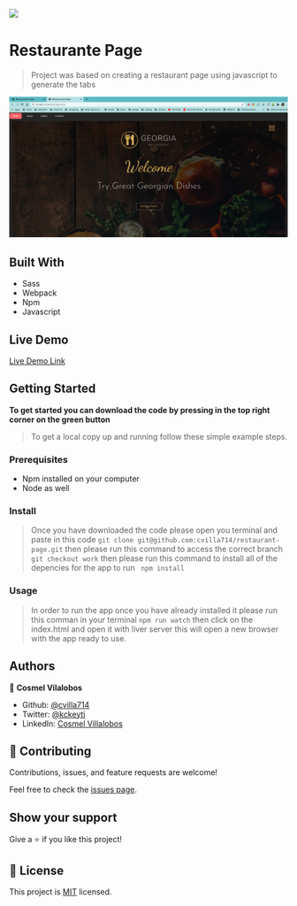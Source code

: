 ![](https://img.shields.io/badge/Microverse-blueviolet)

# Restaurante Page

> Project was based on creating a restaurant page using javascript to generate the tabs

![screenshot](./app_screenshot.png)

## Built With

- Sass
- Webpack
- Npm
- Javascript

## Live Demo

[Live Demo Link](https://livedemo.com)

## Getting Started

**To get started you can download the code by pressing in the top right corner on the green button**

> To get a local copy up and running follow these simple example steps.

### Prerequisites

- Npm installed on your computer
- Node as well

### Install

> Once you have downloaded the code please open you terminal and paste in this code
> `git clone git@github.com:cvilla714/restaurant-page.git`
> then please run this command to access the correct branch `git checkout work`
> then please run this command to install all of the depencies for the app to run ` npm install`

### Usage

> In order to run the app once you have already installed it please run this comman in your terminal
> `npm run watch`
> then click on the index.html and open it with liver server
> this will open a new browser with the app ready to use.

## Authors

👤 **Cosmel Vilalobos**

- Github: [@cvilla714](https://github.com/cvilla714)
- Twitter: [@kckeyti](https://twitter.com/kckeyti)
- LinkedIn: [Cosmel Villalobos](https://www.linkedin.com/in/cosvilla/)

## 🤝 Contributing

Contributions, issues, and feature requests are welcome!

Feel free to check the [issues page](https://github.com/cvilla714/restaurant-page/pulls).

## Show your support

Give a ⭐️ if you like this project!

## 📝 License

This project is [MIT](https://github.com/cvilla714/restaurant-page/blob/development/LICENSE) licensed.
